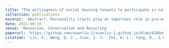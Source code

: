 ```yaml
---
title: "The willingness of social housing tenants to participate in natural gas-free heating systems project: Insights from a stated choice experiment in the Netherlands"
collection: publications
excerpt: 'Abstract: Personality traits play an important role in pro-environmental behavioral heterogeneity. This study aims to explore the effects of Big Five personality traits on the energy-saving behavior of residents based on the extended theory of planned behavior (TPB). We employ the k-means algorithm to cluster 1119 respondents in Xi'an, China by their personality characteristics into four groups: (1) the positives, (2) the temperates, (3) the conservatives, and (4) the introverts. The research observes significant heterogeneity of energy-saving behavior among the four resident groups. We examine the behavioral pattern of each resident group, and the analysis indicates that TPB attributes bridge personality traits and household energy-saving behaviors. The extended TPB factors explain the best performance on household energy-saving intention and behaviors of the positives. Besides, the results present the different effects of psychological factors on the energy-saving behaviors of different resident groups. The positive and temperate groups’ energy-saving intention is more sensitive to subjective norms, while perceived behavior control plays a more critical role in other groups. This study could broaden the scope of pro-environmental behavior research and advance knowledge by untangling the intertwined relationship between personality traits and household energy-saving behavior. The findings can contribute to occupant typology development, which is important to capture the diverse energy effect of occupant activity in building energy simulation research as well as differential energy-saving intervention setting in residential buildings to achieve sustainable development goals.'
date: 2021-08-10
venue: 'Resources, Conservation and Recycling'
paperurl: 'https://github.com/xuanliu-1/xuanliu-1.github.io/blob/0266e9fb45deb0db8874447e7b43ef99c7f87b23/files/1-s2.0-S030626192301070X-main.pdf'
citation: 'Liu, X., Wang, Q. C., Jian, I. Y., Chi, H. L., Yang, D., & Chan, E. H. W. (2021). Are you an energy saver at home? The personality insights of household energy conservation behaviors based on theory of planned behavior. Resources, Conservation and Recycling, 174, 105823.'
---
```



